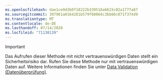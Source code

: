 ```yaml
---
ms.openlocfilehash: dae1ce9d3b0f18222b339518a6615c02a177fa87
ms.sourcegitcommit: 397961a0164281b579f68064c3bb66c071f374d9
ms.translationtype: MT
ms.contentlocale: de-DE
ms.lasthandoff: 07/14/2020
ms.locfileid: "71138139"
---
```

> [!IMPORTANT]
> Das Aufrufen dieser Methode mit nicht vertrauenswürdigen Daten stellt ein Sicherheitsrisiko dar. Rufen Sie diese Methode nur mit vertrauenswürdigen Daten auf. Weitere Informationen finden Sie unter [Data Validation (Datenüberprüfung)](https://www.owasp.org/index.php/Data_Validation).